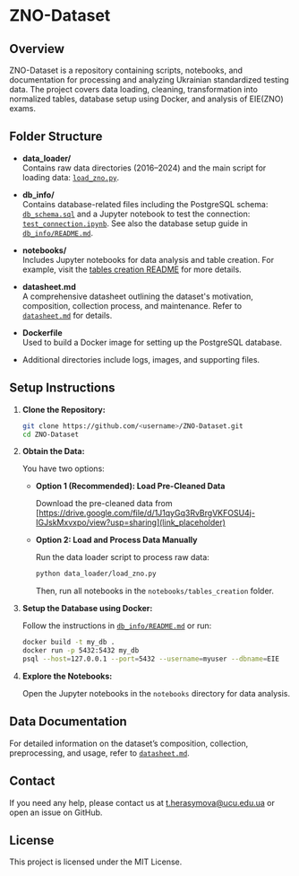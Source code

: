 # ZNO-Dataset

## Overview

ZNO-Dataset is a repository containing scripts, notebooks, and documentation for processing and analyzing Ukrainian standardized testing data. The project covers data loading, cleaning, transformation into normalized tables, database setup using Docker, and analysis of EIE(ZNO) exams.

## Folder Structure

- **data_loader/**  
  Contains raw data directories (2016–2024) and the main script for loading data: [`load_zno.py`](data_loader/load_zno.py).

- **db_info/**  
  Contains database-related files including the PostgreSQL schema: [`db_schema.sql`](db_info/db_schema.sql) and a Jupyter notebook to test the connection: [`test_connection.ipynb`](db_info/test_connection.ipynb). See also the database setup guide in [`db_info/README.md`](db_info/README.md).

- **notebooks/**  
  Includes Jupyter notebooks for data analysis and table creation. For example, visit the [tables creation README](notebooks/tables_creation/README.md) for more details.

- **datasheet.md**  
  A comprehensive datasheet outlining the dataset's motivation, composition, collection process, and maintenance. Refer to [`datasheet.md`](datasheet.md) for details.

- **Dockerfile**  
  Used to build a Docker image for setting up the PostgreSQL database.

- Additional directories include logs, images, and supporting files.

## Setup Instructions

1. **Clone the Repository:**

   ```sh
   git clone https://github.com/<username>/ZNO-Dataset.git
   cd ZNO-Dataset
   ```

2. **Obtain the Data:**

   You have two options:
   
   - **Option 1 (Recommended): Load Pre-Cleaned Data**
     
     Download the pre-cleaned data from [https://drive.google.com/file/d/1J1qyGq3RvBrgVKFOSU4j-IGJskMxvxpo/view?usp=sharing](link_placeholder)
     
   - **Option 2: Load and Process Data Manually**
     
     Run the data loader script to process raw data:
     
     ```sh
     python data_loader/load_zno.py
     ```
     
     Then, run all notebooks in the `notebooks/tables_creation` folder.

3. **Setup the Database using Docker:**

   Follow the instructions in [`db_info/README.md`](db_info/README.md) or run:

   ```sh
   docker build -t my_db .
   docker run -p 5432:5432 my_db
   psql --host=127.0.0.1 --port=5432 --username=myuser --dbname=EIE
   ```

4. **Explore the Notebooks:**

   Open the Jupyter notebooks in the `notebooks` directory for data analysis.

## Data Documentation

For detailed information on the dataset’s composition, collection, preprocessing, and usage, refer to [`datasheet.md`](datasheet.md).

## Contact

If you need any help, please contact us at [t.herasymova@ucu.edu.ua](t.herasymova@ucu.edu.ua) or open an issue on GitHub.

## License

This project is licensed under the MIT License.